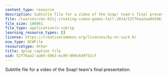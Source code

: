 ```yaml
---
content_type: resource
description: Subtitle file for a video of the Snap! team's final presentation.
file: /courses/cms-611j-creating-video-games-fall-2014/52f76aa2aa045963bc89009c6d9f51cf_sKolTx6sxUo.vtt
file_size: 186061
file_type: application/x-subrip
learning_resource_types: []
license: https://creativecommons.org/licenses/by-nc-sa/4.0/
ocw_type: OCWFile
resourcetype: Other
title: 3play caption file
uid: 52f76aa2-aa04-5963-bc89-009c6d9f51cf
---
```

Subtitle file for a video of the Snap! team's final presentation.